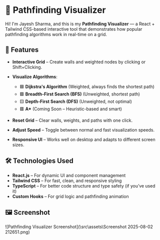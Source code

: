 # 🧭 Pathfinding Visualizer

Hi! I'm Jayesh Sharma, and this is my **Pathfinding Visualizer** — a React + Tailwind CSS-based interactive tool that demonstrates how popular pathfinding algorithms work in real-time on a grid.

## 🎯 Features

- **Interactive Grid** – Create walls and weighted nodes by clicking or Shift+Clicking.
- **Visualize Algorithms**:
  - 🟦 **Dijkstra's Algorithm** (Weighted, always finds the shortest path)
  - 🟩 **Breadth-First Search (BFS)** (Unweighted, shortest path)
  - 🟨 **Depth-First Search (DFS)** (Unweighted, not optimal)
  - 🟥 **A\*** (Coming Soon – Heuristic-based and smart)

- **Reset Grid** – Clear walls, weights, and paths with one click.
- **Adjust Speed** – Toggle between normal and fast visualization speeds.
- **Responsive UI** – Works well on desktop and adapts to different screen sizes.

## 🛠️ Technologies Used

- **React.js** – For dynamic UI and component management
- **Tailwind CSS** – For fast, clean, and responsive styling
- **TypeScript** – For better code structure and type safety (if you’ve used it)
- **Custom Hooks** – For grid logic and pathfinding animation

## 🖼️ Screenshot

![Pathfinding Visualizer Screenshot](\src\assets\Screenshot 2025-08-02 212651.png)
